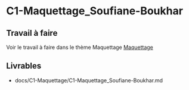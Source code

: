 
# C1-Maquettage_Soufiane-Boukhar

## Travail à faire
Voir le travail à faire dans le thème Maquettage 
[Maquettage](https://github.com/solicoders/evaluation/issues/5)

## Livrables
- docs/C1-Maquettage/C1-Maquettage_Soufiane-Boukhar.md 
 
